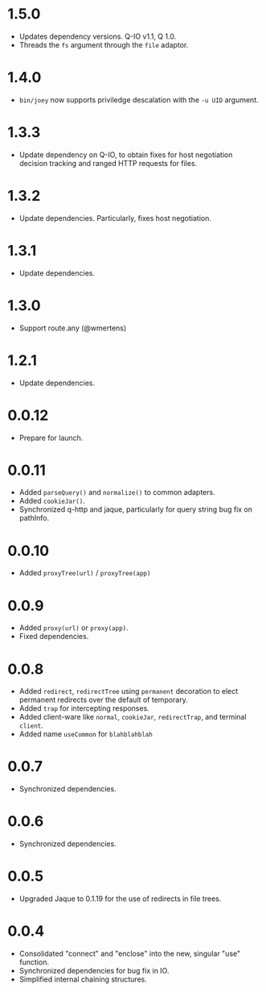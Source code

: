 
# 1.5.0

-   Updates dependency versions. Q-IO v1.1, Q 1.0.
-   Threads the `fs` argument through the `file` adaptor.

# 1.4.0

-   `bin/joey` now supports priviledge descalation with the `-u UID` argument.

# 1.3.3

-   Update dependency on Q-IO, to obtain fixes for host negotiation decision
    tracking and ranged HTTP requests for files.

# 1.3.2

-   Update dependencies. Particularly, fixes host negotiation.

# 1.3.1

-   Update dependencies.

# 1.3.0

-   Support route.any (@wmertens)

# 1.2.1

-   Update dependencies.

# 0.0.12

-   Prepare for launch.

# 0.0.11

-   Added ``parseQuery()`` and ``normalize()`` to common
    adapters.
-   Added ``cookieJar()``.
-   Synchronized q-http and jaque, particularly for query
    string bug fix on pathInfo.

# 0.0.10

-   Added ``proxyTree(url)`` / ``proxyTree(app)``

# 0.0.9

-   Added ``proxy(url)`` or ``proxy(app)``.
-   Fixed dependencies.

# 0.0.8

-   Added ``redirect``, ``redirectTree`` using ``permanent``
    decoration to elect permanent redirects over the default of
    temporary.
-   Added ``trap`` for intercepting responses.
-   Added client-ware like ``normal``, ``cookieJar``,
    ``redirectTrap``, and terminal ``client``.
-   Added name ``useCommon`` for ``blahblahblah``

# 0.0.7

-   Synchronized dependencies.

# 0.0.6

-   Synchronized dependencies.

# 0.0.5

-   Upgraded Jaque to 0.1.19 for the use of redirects in
    file trees.

# 0.0.4

-   Consolidated "connect" and "enclose" into the new,
    singular "use" function.
-   Synchronized dependencies for bug fix in IO.
-   Simplified internal chaining structures.

